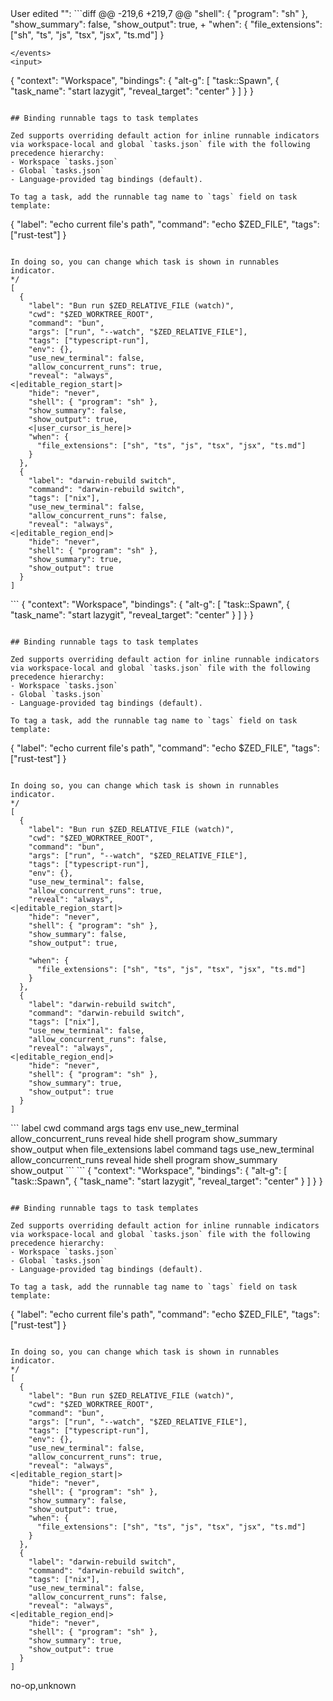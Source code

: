 <events>
User edited "":
```diff
@@ -219,6 +219,7 @@
     "shell": { "program": "sh" },
     "show_summary": false,
     "show_output": true,
+    
     "when": {
       "file_extensions": ["sh", "ts", "js", "tsx", "jsx", "ts.md"]
     }

```
</events>
<input>
```
{
  "context": "Workspace",
  "bindings": {
    "alt-g": [
      "task::Spawn",
      { "task_name": "start lazygit", "reveal_target": "center" }
    ]
  }
}

```

## Binding runnable tags to task templates

Zed supports overriding default action for inline runnable indicators via workspace-local and global `tasks.json` file with the following precedence hierarchy:
- Workspace `tasks.json`
- Global `tasks.json`
- Language-provided tag bindings (default).

To tag a task, add the runnable tag name to `tags` field on task template:

```
{
  "label": "echo current file's path",
  "command": "echo $ZED_FILE",
  "tags": ["rust-test"]
}

```

In doing so, you can change which task is shown in runnables indicator.
*/
[
  {
    "label": "Bun run $ZED_RELATIVE_FILE (watch)",
    "cwd": "$ZED_WORKTREE_ROOT",
    "command": "bun",
    "args": ["run", "--watch", "$ZED_RELATIVE_FILE"],
    "tags": ["typescript-run"],
    "env": {},
    "use_new_terminal": false,
    "allow_concurrent_runs": true,
    "reveal": "always",
<|editable_region_start|>
    "hide": "never",
    "shell": { "program": "sh" },
    "show_summary": false,
    "show_output": true,
    <|user_cursor_is_here|>
    "when": {
      "file_extensions": ["sh", "ts", "js", "tsx", "jsx", "ts.md"]
    }
  },
  {
    "label": "darwin-rebuild switch",
    "command": "darwin-rebuild switch",
    "tags": ["nix"],
    "use_new_terminal": false,
    "allow_concurrent_runs": false,
    "reveal": "always",
<|editable_region_end|>
    "hide": "never",
    "shell": { "program": "sh" },
    "show_summary": true,
    "show_output": true
  }
]

```
</input>
<output>
```
{
  "context": "Workspace",
  "bindings": {
    "alt-g": [
      "task::Spawn",
      { "task_name": "start lazygit", "reveal_target": "center" }
    ]
  }
}

```

## Binding runnable tags to task templates

Zed supports overriding default action for inline runnable indicators via workspace-local and global `tasks.json` file with the following precedence hierarchy:
- Workspace `tasks.json`
- Global `tasks.json`
- Language-provided tag bindings (default).

To tag a task, add the runnable tag name to `tags` field on task template:

```
{
  "label": "echo current file's path",
  "command": "echo $ZED_FILE",
  "tags": ["rust-test"]
}

```

In doing so, you can change which task is shown in runnables indicator.
*/
[
  {
    "label": "Bun run $ZED_RELATIVE_FILE (watch)",
    "cwd": "$ZED_WORKTREE_ROOT",
    "command": "bun",
    "args": ["run", "--watch", "$ZED_RELATIVE_FILE"],
    "tags": ["typescript-run"],
    "env": {},
    "use_new_terminal": false,
    "allow_concurrent_runs": true,
    "reveal": "always",
<|editable_region_start|>
    "hide": "never",
    "shell": { "program": "sh" },
    "show_summary": false,
    "show_output": true,
    
    "when": {
      "file_extensions": ["sh", "ts", "js", "tsx", "jsx", "ts.md"]
    }
  },
  {
    "label": "darwin-rebuild switch",
    "command": "darwin-rebuild switch",
    "tags": ["nix"],
    "use_new_terminal": false,
    "allow_concurrent_runs": false,
    "reveal": "always",
<|editable_region_end|>
    "hide": "never",
    "shell": { "program": "sh" },
    "show_summary": true,
    "show_output": true
  }
]

```
</output>
<outline>
```
label
cwd
command
args
tags
env
use_new_terminal
allow_concurrent_runs
reveal
hide
shell
 program
show_summary
show_output
when
 file_extensions
label
command
tags
use_new_terminal
allow_concurrent_runs
reveal
hide
shell
 program
show_summary
show_output
```

</outline>
<rejected>
```
{
  "context": "Workspace",
  "bindings": {
    "alt-g": [
      "task::Spawn",
      { "task_name": "start lazygit", "reveal_target": "center" }
    ]
  }
}

```

## Binding runnable tags to task templates

Zed supports overriding default action for inline runnable indicators via workspace-local and global `tasks.json` file with the following precedence hierarchy:
- Workspace `tasks.json`
- Global `tasks.json`
- Language-provided tag bindings (default).

To tag a task, add the runnable tag name to `tags` field on task template:

```
{
  "label": "echo current file's path",
  "command": "echo $ZED_FILE",
  "tags": ["rust-test"]
}

```

In doing so, you can change which task is shown in runnables indicator.
*/
[
  {
    "label": "Bun run $ZED_RELATIVE_FILE (watch)",
    "cwd": "$ZED_WORKTREE_ROOT",
    "command": "bun",
    "args": ["run", "--watch", "$ZED_RELATIVE_FILE"],
    "tags": ["typescript-run"],
    "env": {},
    "use_new_terminal": false,
    "allow_concurrent_runs": true,
    "reveal": "always",
<|editable_region_start|>
    "hide": "never",
    "shell": { "program": "sh" },
    "show_summary": false,
    "show_output": true,
    "when": {
      "file_extensions": ["sh", "ts", "js", "tsx", "jsx", "ts.md"]
    }
  },
  {
    "label": "darwin-rebuild switch",
    "command": "darwin-rebuild switch",
    "tags": ["nix"],
    "use_new_terminal": false,
    "allow_concurrent_runs": false,
    "reveal": "always",
<|editable_region_end|>
    "hide": "never",
    "shell": { "program": "sh" },
    "show_summary": true,
    "show_output": true
  }
]

```
</rejected>

<labels>
no-op,unknown
</labels>
